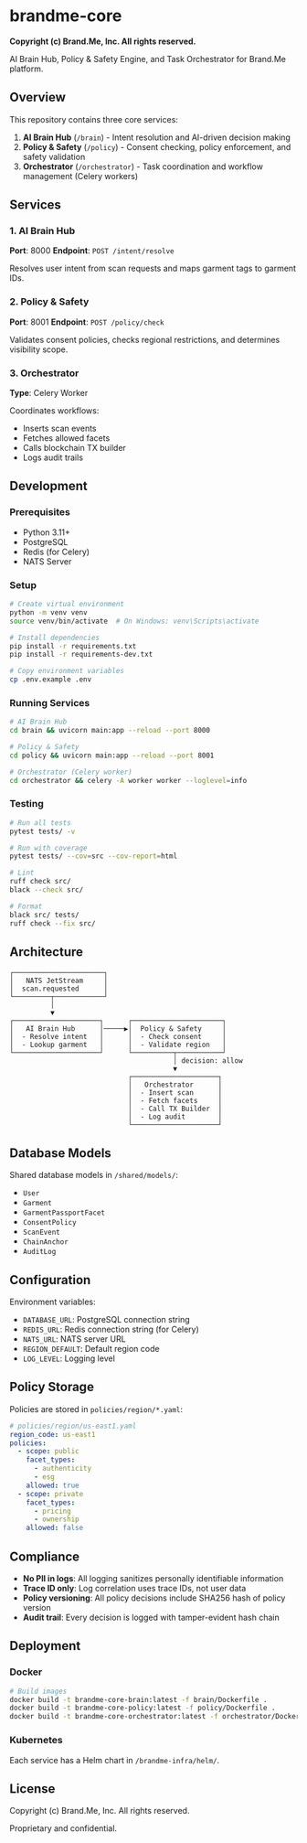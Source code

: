 # brandme-core

**Copyright (c) Brand.Me, Inc. All rights reserved.**

AI Brain Hub, Policy & Safety Engine, and Task Orchestrator for Brand.Me platform.

## Overview

This repository contains three core services:

1. **AI Brain Hub** (`/brain`) - Intent resolution and AI-driven decision making
2. **Policy & Safety** (`/policy`) - Consent checking, policy enforcement, and safety validation
3. **Orchestrator** (`/orchestrator`) - Task coordination and workflow management (Celery workers)

## Services

### 1. AI Brain Hub

**Port**: 8000
**Endpoint**: `POST /intent/resolve`

Resolves user intent from scan requests and maps garment tags to garment IDs.

### 2. Policy & Safety

**Port**: 8001
**Endpoint**: `POST /policy/check`

Validates consent policies, checks regional restrictions, and determines visibility scope.

### 3. Orchestrator

**Type**: Celery Worker

Coordinates workflows:
- Inserts scan events
- Fetches allowed facets
- Calls blockchain TX builder
- Logs audit trails

## Development

### Prerequisites

- Python 3.11+
- PostgreSQL
- Redis (for Celery)
- NATS Server

### Setup

```bash
# Create virtual environment
python -m venv venv
source venv/bin/activate  # On Windows: venv\Scripts\activate

# Install dependencies
pip install -r requirements.txt
pip install -r requirements-dev.txt

# Copy environment variables
cp .env.example .env
```

### Running Services

```bash
# AI Brain Hub
cd brain && uvicorn main:app --reload --port 8000

# Policy & Safety
cd policy && uvicorn main:app --reload --port 8001

# Orchestrator (Celery worker)
cd orchestrator && celery -A worker worker --loglevel=info
```

### Testing

```bash
# Run all tests
pytest tests/ -v

# Run with coverage
pytest tests/ --cov=src --cov-report=html

# Lint
ruff check src/
black --check src/

# Format
black src/ tests/
ruff check --fix src/
```

## Architecture

```
┌──────────────────────┐
│   NATS JetStream     │
│  scan.requested      │
└─────────┬────────────┘
          │
          ▼
┌─────────────────────┐      ┌──────────────────────┐
│   AI Brain Hub      │─────▶│  Policy & Safety     │
│  - Resolve intent   │      │  - Check consent     │
│  - Lookup garment   │      │  - Validate region   │
└─────────────────────┘      └──────────┬───────────┘
                                        │ decision: allow
                                        ▼
                             ┌─────────────────────┐
                             │   Orchestrator      │
                             │  - Insert scan      │
                             │  - Fetch facets     │
                             │  - Call TX Builder  │
                             │  - Log audit        │
                             └─────────────────────┘
```

## Database Models

Shared database models in `/shared/models/`:
- `User`
- `Garment`
- `GarmentPassportFacet`
- `ConsentPolicy`
- `ScanEvent`
- `ChainAnchor`
- `AuditLog`

## Configuration

Environment variables:
- `DATABASE_URL`: PostgreSQL connection string
- `REDIS_URL`: Redis connection string (for Celery)
- `NATS_URL`: NATS server URL
- `REGION_DEFAULT`: Default region code
- `LOG_LEVEL`: Logging level

## Policy Storage

Policies are stored in `policies/region/*.yaml`:

```yaml
# policies/region/us-east1.yaml
region_code: us-east1
policies:
  - scope: public
    facet_types:
      - authenticity
      - esg
    allowed: true
  - scope: private
    facet_types:
      - pricing
      - ownership
    allowed: false
```

## Compliance

- **No PII in logs**: All logging sanitizes personally identifiable information
- **Trace ID only**: Log correlation uses trace IDs, not user data
- **Policy versioning**: All policy decisions include SHA256 hash of policy version
- **Audit trail**: Every decision is logged with tamper-evident hash chain

## Deployment

### Docker

```bash
# Build images
docker build -t brandme-core-brain:latest -f brain/Dockerfile .
docker build -t brandme-core-policy:latest -f policy/Dockerfile .
docker build -t brandme-core-orchestrator:latest -f orchestrator/Dockerfile .
```

### Kubernetes

Each service has a Helm chart in `/brandme-infra/helm/`.

## License

Copyright (c) Brand.Me, Inc. All rights reserved.

Proprietary and confidential.
